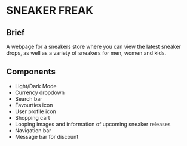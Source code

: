 # **SNEAKER FREAK**
## **Brief**
A webpage for a sneakers store where you can view the latest sneaker drops, as well as a variety of sneakers for men, women and kids. 
## **Components**
- Light/Dark Mode
- Currency dropdown 
- Search bar
- Favourties icon
- User profile icon
- Shopping cart
- Looping images and information of upcoming sneaker releases
- Navigation bar
- Message bar for discount